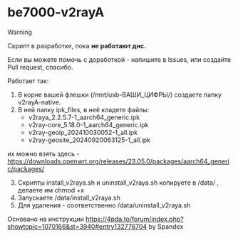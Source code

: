 ﻿# be7000-v2rayA

> [!WARNING]
> Скрипт в разработке, пока **не работают днс.**

Если вы можете помочь с доработкой - напишите в Issues, или создайте Pull request, спасибо.

Работает так: 
1. В корне вашей флешки (/mnt/usb-ВАШИ_ЦИФРЫ/) создаете папку v2rayA-native.
2. В ней папку ipk_files, в неё кладете файлы:
   - v2raya_2.2.5.7-1_aarch64_generic.ipk
   - v2ray-core_5.18.0-1_aarch64_generic.ipk
   - v2ray-geoip_202410030052-1_all.ipk
   - v2ray-geosite_20240920063125-1_all.ipk

их можно взять здесь - https://downloads.openwrt.org/releases/23.05.0/packages/aarch64_generic/packages/

3. Скрипты install_v2raya.sh и uninstall_v2raya.sh копируете в /data/ , делаете им chmod +x
4. Запускаете /data/install_v2raya.sh
5. Для удаления - соответственно /data/uninstall_v2raya.sh

Основано на инструкции https://4pda.to/forum/index.php?showtopic=1070166&st=3940#entry132776704 by Spandex
